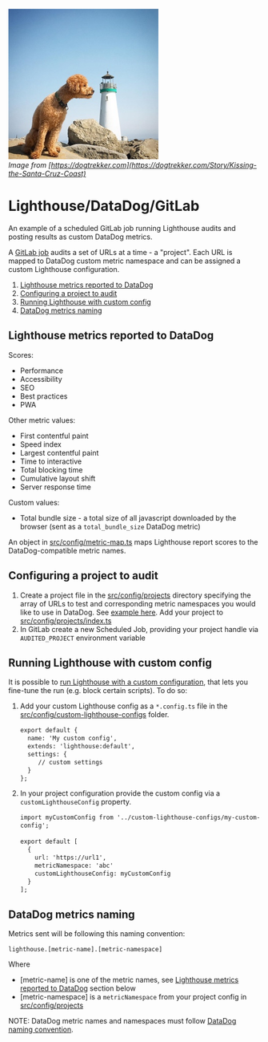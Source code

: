 ![Dog sniffing the Lighthouse](image.jpg)   
*Image from [https://dogtrekker.com](https://dogtrekker.com/Story/Kissing-the-Santa-Cruz-Coast)*

# Lighthouse/DataDog/GitLab

An example of a scheduled GitLab job running Lighthouse audits and posting results as custom DataDog metrics.

A [GitLab job](.gitlab-ci.yml) audits a set of URLs at a time - a "project". Each URL is mapped to DataDog custom metric namespace and can be assigned a custom Lighthouse configuration.

1. [Lighthouse metrics reported to DataDog](#lighthouse-metrics-reported-to-datadog)
1. [Configuring a project to audit](#configuring-a-project-to-audit)
1. [Running Lighthouse with custom config](#running-lighthouse-with-custom-config)
1. [DataDog metrics naming](#datadog-metrics-naming)

## Lighthouse metrics reported to DataDog

Scores:
- Performance
- Accessibility
- SEO
- Best practices
- PWA

Other metric values:
- First contentful paint
- Speed index
- Largest contentful paint
- Time to interactive
- Total blocking time
- Cumulative layout shift
- Server response time

Custom values:
- Total bundle size - a total size of all javascript downloaded by the browser (sent as a `total_bundle_size` DataDog metric)

An object in [src/config/metric-map.ts](src/config/metric-map.ts) maps Lighthouse report scores to the DataDog-compatible metric names.

## Configuring a project to audit

1. Create a project file in the [src/config/projects](src/config/projects) directory specifying the array of URLs to test 
and corresponding metric namespaces you would like to use in DataDog. See [example here](src/config/projects/example.ts). Add your project to [src/config/projects/index.ts](src/config/projects/index.ts)
1. In GitLab create a new Scheduled Job, providing your project handle via `AUDITED_PROJECT` environment variable

## Running Lighthouse with custom config

It is possible to [run Lighthouse with a custom configuration](https://github.com/GoogleChrome/lighthouse/blob/master/docs/configuration.md), that lets you fine-tune the run (e.g. block certain scripts).
To do so:

1. Add your custom Lighthouse config as a `*.config.ts` file in the [src/config/custom-lighthouse-configs](src/config/custom-lighthouse-configs) folder.

    ```
    export default {
      name: 'My custom config',
      extends: 'lighthouse:default',
      settings: {
         // custom settings
      }
   };
    ```

1. In your project configuration provide the custom config via a `customLighthouseConfig` property.

    ```
    import myCustomConfig from '../custom-lighthouse-configs/my-custom-config';
   
    export default [
      {
        url: 'https://url1',
        metricNamespace: 'abc'
        customLighthouseConfig: myCustomConfig
      }
    ];
    ```  

## DataDog metrics naming

Metrics sent will be following this naming convention: 

```
lighthouse.[metric-name].[metric-namespace]
```

Where

- [metric-name] is one of the metric names, see [Lighthouse metrics reported to DataDog](#lighthouse-metrics-reported-to-datadog) section below
- [metric-namespace] is a `metricNamespace` from your project config in [src/config/projects](src/config/projects)

NOTE: DataDog metric names and namespaces must follow [DataDog naming convention](https://docs.datadoghq.com/developers/metrics/#naming-custom-metrics).

